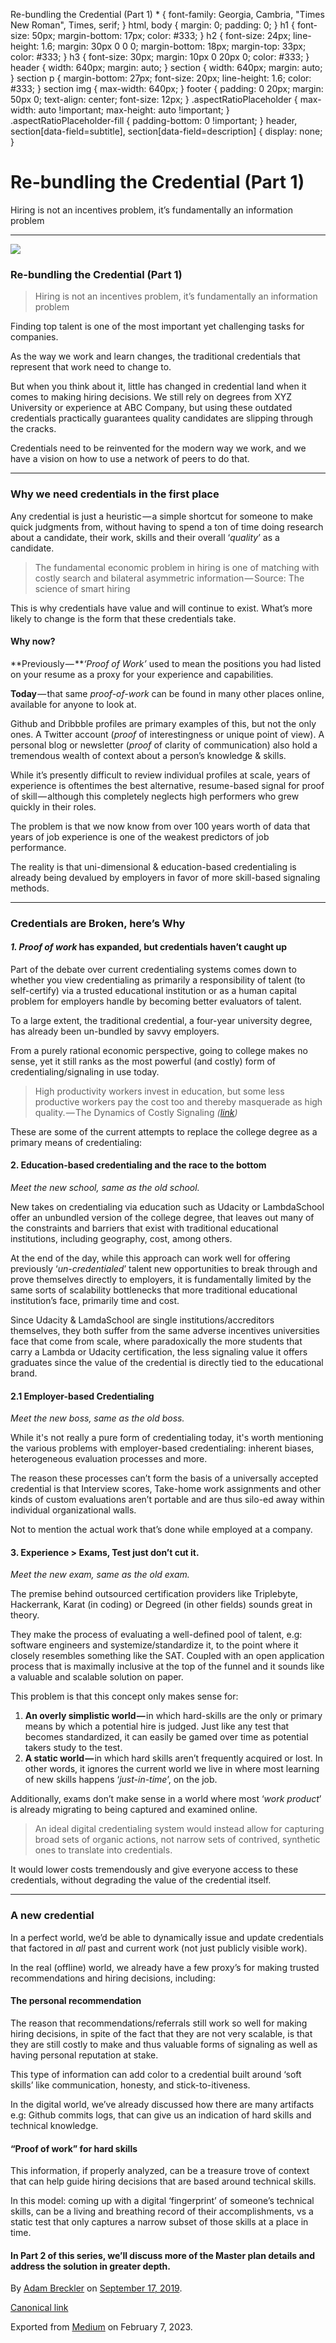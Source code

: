  Re-bundling the Credential (Part 1) \* { font-family: Georgia, Cambria, "Times New Roman", Times, serif; } html, body { margin: 0; padding: 0; } h1 { font-size: 50px; margin-bottom: 17px; color: #333; } h2 { font-size: 24px; line-height: 1.6; margin: 30px 0 0 0; margin-bottom: 18px; margin-top: 33px; color: #333; } h3 { font-size: 30px; margin: 10px 0 20px 0; color: #333; } header { width: 640px; margin: auto; } section { width: 640px; margin: auto; } section p { margin-bottom: 27px; font-size: 20px; line-height: 1.6; color: #333; } section img { max-width: 640px; } footer { padding: 0 20px; margin: 50px 0; text-align: center; font-size: 12px; } .aspectRatioPlaceholder { max-width: auto !important; max-height: auto !important; } .aspectRatioPlaceholder-fill { padding-bottom: 0 !important; } header, section\[data-field=subtitle\], section\[data-field=description\] { display: none; }

Re-bundling the Credential (Part 1)
===================================

Hiring is not an incentives problem, it’s fundamentally an information problem

* * *

![](https://cdn-images-1.medium.com/max/800/1*5VI4f_apFhWpkjKL6ImSRQ.png)

### Re-bundling the Credential (Part 1)

> Hiring is not an incentives problem, it’s fundamentally an information problem

Finding top talent is one of the most important yet challenging tasks for companies.

As the way we work and learn changes, the traditional credentials that represent that work need to change to.

But when you think about it, little has changed in credential land when it comes to making hiring decisions. We still rely on degrees from XYZ University or experience at ABC Company, but using these outdated credentials practically guarantees quality candidates are slipping through the cracks.

Credentials need to be reinvented for the modern way we work, and we have a vision on how to use a network of peers to do that.

* * *

### **Why we need credentials in the first place**

Any credential is just a heuristic — a simple shortcut for someone to make quick judgments from, without having to spend a ton of time doing research about a candidate, their work, skills and their overall ‘_quality_’ as a candidate.

> The fundamental economic problem in hiring is one of matching with costly search and bilateral asymmetric information — Source: The science of smart hiring

This is why credentials have value and will continue to exist. What’s more likely to change is the form that these credentials take.

#### Why now?

**Previously — **_‘Proof of Work’_ used to mean the positions you had listed on your resume as a proxy for your experience and capabilities.

**Today** — that same _proof-of-work_ can be found in many other places online, available for anyone to look at.

Github and Dribbble profiles are primary examples of this, but not the only ones. A Twitter account (_proof_ of interestingness or unique point of view). A personal blog or newsletter (_proof_ of clarity of communication) also hold a tremendous wealth of context about a person’s knowledge & skills.

While it’s presently difficult to review individual profiles at scale, years of experience is oftentimes the best alternative, resume-based signal for proof of skill — although this completely neglects high performers who grew quickly in their roles.

The problem is that we now know from over 100 years worth of data that years of job experience is one of the weakest predictors of job performance.

The reality is that uni-dimensional & education-based credentialing is already being devalued by employers in favor of more skill-based signaling methods.

* * *

### **Credentials are Broken, here’s Why**

#### **_1\. Proof of work_ has expanded, but credentials haven’t caught up**

Part of the debate over current credentialing systems comes down to whether you view credentialing as primarily a responsibility of talent (to self-certify) via a trusted educational institution or as a human capital problem for employers handle by becoming better evaluators of talent.

To a large extent, the traditional credential, a four-year university degree, has already been un-bundled by savvy employers.

From a purely rational economic perspective, going to college makes no sense, yet it still ranks as the most powerful (and costly) form of credentialing/signaling in use today.

> High productivity workers invest in education, but some less productive workers pay the cost too and thereby masquerade as high quality. — The Dynamics of Costly Signaling _(_[_link_](https://pdfs.semanticscholar.org/c3de/5e873fd3e6c043d607b64a4aad51492a1d59.pdf)_)_

These are some of the current attempts to replace the college degree as a primary means of credentialing:

#### 2\. Education-based credentialing and the race to the bottom

_Meet the new school, same as the old school._

New takes on credentialing via education such as Udacity or LambdaSchool offer an unbundled version of the college degree, that leaves out many of the constraints and barriers that exist with traditional educational institutions, including geography, cost, among others.

At the end of the day, while this approach can work well for offering previously ‘_un-credentialed_’ talent new opportunities to break through and prove themselves directly to employers, it is fundamentally limited by the same sorts of scalability bottlenecks that more traditional educational institution’s face, primarily time and cost.

Since Udacity & LamdaSchool are single institutions/accreditors themselves, they both suffer from the same adverse incentives universities face that come from scale, where paradoxically the more students that carry a Lambda or Udacity certification, the less signaling value it offers graduates since the value of the credential is directly tied to the educational brand.

#### 2.1 Employer-based Credentialing

_Meet the new boss, same as the old boss._

While it's not really a pure form of credentialing today, it's worth mentioning the various problems with employer-based credentialing: inherent biases, heterogeneous evaluation processes and more.

The reason these processes can’t form the basis of a universally accepted credential is that Interview scores, Take-home work assignments and other kinds of custom evaluations aren’t portable and are thus silo-ed away within individual organizational walls.

Not to mention the actual work that’s done while employed at a company.

#### 3\. Experience > Exams, Test just don’t cut it.

_Meet the new exam, same as the old exam._

The premise behind outsourced certification providers like Triplebyte, Hackerrank, Karat (in coding) or Degreed (in other fields) sounds great in theory.

They make the process of evaluating a well-defined pool of talent, e.g: software engineers and systemize/standardize it, to the point where it closely resembles something like the SAT. Coupled with an open application process that is maximally inclusive at the top of the funnel and it sounds like a valuable and scalable solution on paper.

This problem is that this concept only makes sense for:

1.  **An overly simplistic world —** in which hard-skills are the only or primary means by which a potential hire is judged. Just like any test that becomes standardized, it can easily be gamed over time as potential takers study to the test.
2.  **A static world —** in which hard skills aren’t frequently acquired or lost. In other words, it ignores the current world we live in where most learning of new skills happens ‘_just-in-time_’, on the job.

Additionally, exams don’t make sense in a world where most ‘_work product_’ is already migrating to being captured and examined online.

> An ideal digital credentialing system would instead allow for capturing broad sets of organic actions, not narrow sets of contrived, synthetic ones to translate into credentials.

It would lower costs tremendously and give everyone access to these credentials, without degrading the value of the credential itself.

* * *

### **A new credential**

In a perfect world, we’d be able to dynamically issue and update credentials that factored in _all_ past and current work (not just publicly visible work).

In the real (offline) world, we already have a few proxy’s for making trusted recommendations and hiring decisions, including:

#### **The personal recommendation**

The reason that recommendations/referrals still work so well for making hiring decisions, in spite of the fact that they are not very scalable, is that they are still costly to make and thus valuable forms of signaling as well as having personal reputation at stake.

This type of information can add color to a credential built around ‘soft skills’ like communication, honesty, and stick-to-itiveness.

In the digital world, we’ve already discussed how there are many artifacts e.g: Github commits logs, that can give us an indication of hard skills and technical knowledge.

#### “Proof of work” for hard skills

This information, if properly analyzed, can be a treasure trove of context that can help guide hiring decisions that are based around technical skills.

In this model: coming up with a digital ‘fingerprint’ of someone’s technical skills, can be a living and breathing record of their accomplishments, vs a static test that only captures a narrow subset of those skills at a place in time.

#### In Part 2 of this series, we’ll discuss more of the Master plan details and address the solution in greater depth.

By [Adam Breckler](https://medium.com/@adambreckler) on [September 17, 2019](https://medium.com/p/105bb0ce462b).

[Canonical link](https://medium.com/@adambreckler/re-bundling-the-credential-part-1-105bb0ce462b)

Exported from [Medium](https://medium.com) on February 7, 2023.